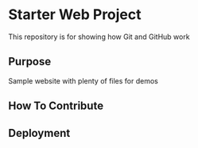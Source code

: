 # Starter Web Project

This repository is for showing how Git and GitHub work

## Purpose

Sample website with plenty of files for demos
 
## How To Contribute

## Deployment

